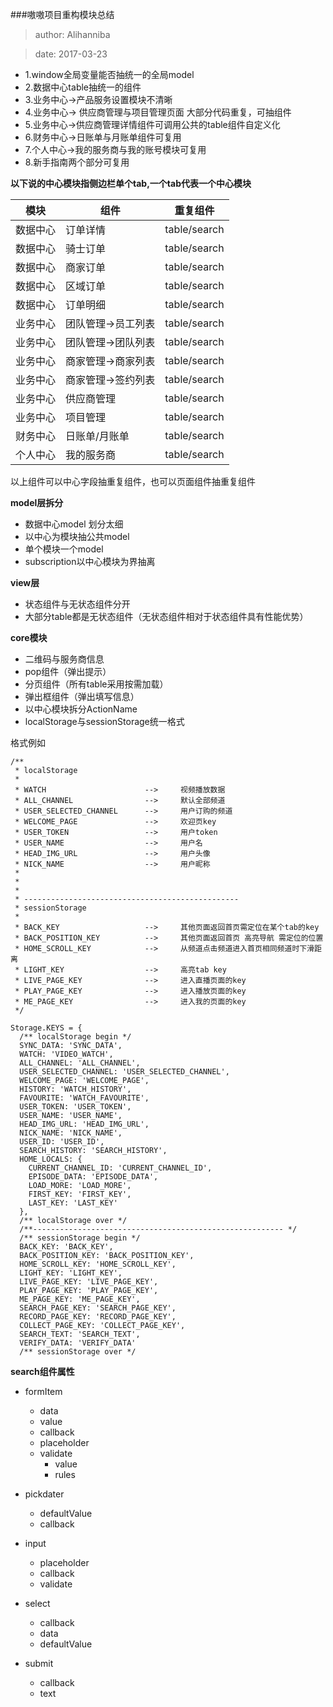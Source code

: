 ###嗷嗷项目重构模块总结

>author: Alihanniba

>date: 2017-03-23

* 1.window全局变量能否抽统一的全局model
* 2.数据中心table抽统一的组件
* 3.业务中心->产品服务设置模块不清晰
* 4.业务中心-> 供应商管理与项目管理页面 大部分代码重复，可抽组件
* 5.业务中心->供应商管理详情组件可调用公共的table组件自定义化
* 6.财务中心->日账单与月账单组件可复用
* 7.个人中心->我的服务商与我的账号模块可复用
* 8.新手指南两个部分可复用

**以下说的中心模块指侧边栏单个tab,一个tab代表一个中心模块**

|模块| 组件 | 重复组件 |
|-----|-------|-------|
|数据中心|订单详情|table/search|
|数据中心|骑士订单|table/search|
|数据中心|商家订单|table/search|
|数据中心|区域订单|table/search|
|数据中心|订单明细|table/search|
|业务中心|团队管理->员工列表|table/search|
|业务中心|团队管理->团队列表|table/search|
|业务中心|商家管理->商家列表|table/search|
|业务中心|商家管理->签约列表|table/search|
|业务中心|供应商管理|table/search|
|业务中心|项目管理|table/search|
|财务中心|日账单/月账单|table/search|
|个人中心|我的服务商|table/search|
以上组件可以中心字段抽重复组件，也可以页面组件抽重复组件

**model层拆分**

* 数据中心model 划分太细
* 以中心为模块抽公共model
* 单个模块一个model
* subscription以中心模块为界抽离

**view层**

* 状态组件与无状态组件分开
* 大部分table都是无状态组件（无状态组件相对于状态组件具有性能优势）

**core模块**

* 二维码与服务商信息
* pop组件（弹出提示）
* 分页组件（所有table采用按需加载）
* 弹出框组件（弹出填写信息）
* 以中心模块拆分ActionName
* localStorage与sessionStorage统一格式

格式例如

```
/**
 * localStorage
 *
 * WATCH                      -->     视频播放数据
 * ALL_CHANNEL                -->     默认全部频道
 * USER_SELECTED_CHANNEL      -->     用户订购的频道
 * WELCOME_PAGE               -->     欢迎页key
 * USER_TOKEN                 -->     用户token
 * USER_NAME                  -->     用户名
 * HEAD_IMG_URL               -->     用户头像
 * NICK_NAME                  -->     用户昵称
 *
 *
 *
 * ------------------------------------------------
 * sessionStorage
 *
 * BACK_KEY                   -->     其他页面返回首页需定位在某个tab的key
 * BACK_POSITION_KEY          -->     其他页面返回首页 高亮导航 需定位的位置
 * HOME_SCROLL_KEY            -->     从频道点击频道进入首页相同频道时下滑距离
 * LIGHT_KEY                  -->     高亮tab key
 * LIVE_PAGE_KEY              -->     进入直播页面的key
 * PLAY_PAGE_KEY              -->     进入播放页面的key
 * ME_PAGE_KEY                -->     进入我的页面的key
 */

Storage.KEYS = {
  /** localStorage begin */
  SYNC_DATA: 'SYNC_DATA',
  WATCH: 'VIDEO_WATCH',
  ALL_CHANNEL: 'ALL_CHANNEL',
  USER_SELECTED_CHANNEL: 'USER_SELECTED_CHANNEL',
  WELCOME_PAGE: 'WELCOME_PAGE',
  HISTORY: 'WATCH_HISTORY',
  FAVOURITE: 'WATCH_FAVOURITE',
  USER_TOKEN: 'USER_TOKEN',
  USER_NAME: 'USER_NAME',
  HEAD_IMG_URL: 'HEAD_IMG_URL',
  NICK_NAME: 'NICK_NAME',
  USER_ID: 'USER_ID',
  SEARCH_HISTORY: 'SEARCH_HISTORY',
  HOME_LOCALS: {
    CURRENT_CHANNEL_ID: 'CURRENT_CHANNEL_ID',
    EPISODE_DATA: 'EPISODE_DATA',
    LOAD_MORE: 'LOAD_MORE',
    FIRST_KEY: 'FIRST_KEY',
    LAST_KEY: 'LAST_KEY'
  },
  /** localStorage over */
  /**-------------------------------------------------------- */
  /** sessionStorage begin */
  BACK_KEY: 'BACK_KEY',
  BACK_POSITION_KEY: 'BACK_POSITION_KEY',
  HOME_SCROLL_KEY: 'HOME_SCROLL_KEY',
  LIGHT_KEY: 'LIGHT_KEY',
  LIVE_PAGE_KEY: 'LIVE_PAGE_KEY',
  PLAY_PAGE_KEY: 'PLAY_PAGE_KEY',
  ME_PAGE_KEY: 'ME_PAGE_KEY',
  SEARCH_PAGE_KEY: 'SEARCH_PAGE_KEY',
  RECORD_PAGE_KEY: 'RECORD_PAGE_KEY',
  COLLECT_PAGE_KEY: 'COLLECT_PAGE_KEY',
  SEARCH_TEXT: 'SEARCH_TEXT',
  VERIFY_DATA: 'VERIFY_DATA'
  /** sessionStorage over */
```

**search组件属性**

* formItem
	* data
	* value
	* callback
	* placeholder
	* validate
		* value
		* rules

* pickdater
	* defaultValue
	* callback

* input
	* placeholder
	* callback
	* validate

* select
	* callback
	* data
	* defaultValue
* submit
	* callback
	* text
